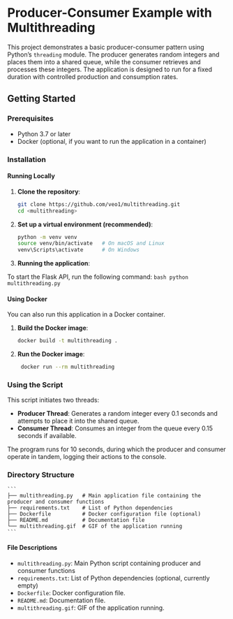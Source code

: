 # Producer-Consumer Example with Multithreading

This project demonstrates a basic producer-consumer pattern using Python’s `threading` module. The producer generates random integers and places them into a shared queue, while the consumer retrieves and processes these integers. The application is designed to run for a fixed duration with controlled production and consumption rates.

## Getting Started

### Prerequisites

- Python 3.7 or later
- Docker (optional, if you want to run the application in a container)

### Installation

#### Running Locally

1. **Clone the repository**:

   ```bash
   git clone https://github.com/veo1/multithreading.git
   cd <multithreading>
    ```

2. **Set up a virtual environment (recommended)**:

    ```bash
    python -m venv venv
    source venv/bin/activate   # On macOS and Linux
    venv\Scripts\activate      # On Windows
    ```

3. **Running the application**:

To start the Flask API, run the following command:
    ```bash
    python multithreading.py
    ```

#### Using Docker

You can also run this application in a Docker container.
1. **Build the Docker image**:

    ```bash
    docker build -t multithreading .
    ```
2. **Run the Docker image**: 
    ```bash
     docker run --rm multithreading
    ```


### Using the Script

This script initiates two threads:
- **Producer Thread**: Generates a random integer every 0.1 seconds and attempts to place it into the shared queue.
- **Consumer Thread**: Consumes an integer from the queue every 0.15 seconds if available.

The program runs for 10 seconds, during which the producer and consumer operate in tandem, logging their actions to the console.


### Directory Structure
    ```
    ├── multithreading.py   # Main application file containing the producer and consumer functions
    ├── requirements.txt    # List of Python dependencies
    ├── Dockerfile          # Docker configuration file (optional)
    ├── README.md           # Documentation file
    └── multithreading.gif  # GIF of the application running
    ```

#### File Descriptions

- `multithreading.py`: Main Python script containing producer and consumer functions
- `requirements.txt`: List of Python dependencies (optional, currently empty)
- `Dockerfile`: Docker configuration file.
- `README.md`: Documentation file.
- `multithreading.gif`: GIF of the application running.
